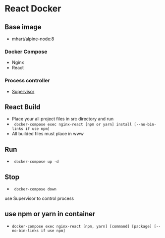 # React Docker

## Base image
- mhart/alpine-node:8

### Docker Compose
- Nginx
- React

### Process controller
- [Supervisor](http://supervisord.org/)

## React Build
- Place your all project files in src directory and run
- ``` docker-compose exec nginx-react [npm or yarn] install [--no-bin-links if use npm]```
- All builded files must place in www

## Run
- ``` docker-compose up -d```

## Stop
- ``` docker-compose down```

use Supervisor to control process

## use npm or yarn in container
- ```docker-compose exec nginx-react [npm, yarn] [command] [package] [--no-bin-links if use npm]```

